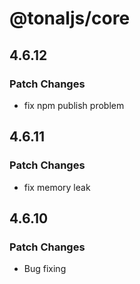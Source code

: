 # @tonaljs/core

## 4.6.12

### Patch Changes

- fix npm publish problem

## 4.6.11

### Patch Changes

- fix memory leak

## 4.6.10

### Patch Changes

- Bug fixing
